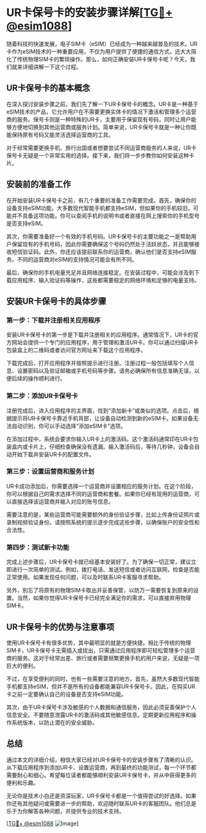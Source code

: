 # UR卡保号卡的安装步骤详解[[TG💪+ @esim1088](https://t.me/s/esim1088)]

随着科技的快速发展，电子SIM卡（eSIM）已经成为一种越来越普及的技术。UR卡作为eSIM技术的一种重要应用，不仅为用户提供了便捷的通信方式，还大大简化了传统物理SIM卡的繁琐操作。那么，如何正确安装UR卡保号卡呢？今天，我们就来详细讲解一下这个过程。

## UR卡保号卡的基本概念

在深入探讨安装步骤之前，我们先了解一下UR卡保号卡的概念。UR卡是一种基于eSIM技术的产品，它允许用户在不需要更换实体卡的情况下激活和管理多个运营商的服务。保号卡则是一种特殊的UR卡，主要用于保留现有号码，同时让用户能够方便地切换到其他运营商或服务计划。简单来说，UR卡保号卡就是一种让你既能保持原有号码又能灵活选择运营商的工具。

对于经常需要更换手机、旅行出国或者想要尝试不同运营商服务的人来说，UR卡保号卡无疑是一个非常实用的选择。接下来，我们将一步步教你如何安装这种卡片。

## 安装前的准备工作

在开始安装UR卡保号卡之前，有几个重要的准备工作需要完成。首先，确保你的设备支持eSIM功能。大多数现代智能手机都支持eSIM，但如果你的手机较旧，可能并不具备这项功能。你可以查阅手机的说明书或者直接在网上搜索你的手机型号是否支持eSIM。

其次，你需要准备好一个有效的手机号码。UR卡保号卡的主要功能之一是帮助用户保留现有的手机号码，因此你需要确保这个号码仍然处于活跃状态，并且能够接收短信验证码。此外，你还应该提前联系你的运营商，确认他们是否支持eSIM服务。不同的运营商对eSIM的支持情况可能会有所不同。

最后，确保你的手机电量充足并且网络连接稳定。在安装过程中，可能会涉及到下载应用程序、输入验证码等操作，这些都需要稳定的网络环境和足够的电量支持。

## 安装UR卡保号卡的具体步骤

### 第一步：下载并注册相关应用程序

安装UR卡保号卡的第一步是下载并注册相关的应用程序。通常情况下，UR卡的官方网站会提供一个专门的应用程序，用于管理和激活UR卡。你可以通过扫描UR卡包装盒上的二维码或者访问官方网址来下载这个应用程序。

下载完成后，打开应用程序并按照提示进行注册。注册过程一般包括填写个人信息、设置密码以及验证邮箱或手机号码等步骤。请务必确保所有信息准确无误，以便后续的操作顺利进行。

### 第二步：添加UR卡保号卡

注册完成后，进入应用程序的主界面，找到“添加新卡”或类似的选项。点击后，根据提示将UR卡保号卡靠近手机背部，让设备自动检测到新的eSIM卡。如果设备无法自动识别，你可以手动选择“添加eSIM卡”选项。

在添加过程中，系统会要求你输入UR卡上的激活码。这个激活码通常印在UR卡包装盒内或卡片上，仔细检查确保没有遗漏。输入激活码后，等待几秒钟，设备会自动开始下载并安装UR卡的配置文件。

### 第三步：设置运营商和服务计划

UR卡成功添加后，你需要选择一个运营商并设置相应的服务计划。在这个阶段，你可以根据自己的需求选择不同的运营商和套餐。如果你已经有现用的运营商，可以直接选择该运营商并输入对应的账号信息。

需要注意的是，某些运营商可能需要额外的身份验证步骤，比如上传身份证照片或录制视频验证身份。请按照系统的提示逐步完成这些步骤，以确保账户的安全性和合法性。

### 第四步：测试新卡功能

完成上述步骤后，UR卡保号卡就已经基本安装好了。为了确保一切正常，建议立即进行一次简单的测试。例如，拨打电话、发送短信或者访问互联网，检查是否能正常使用。如果发现任何问题，可以及时联系UR卡客服寻求帮助。

另外，别忘了将原有的物理SIM卡取出并妥善保管，以防万一需要恢复到原来的设置。当然，如果你觉得UR卡保号卡已经完全满足你的需求，可以直接弃用物理SIM卡。

## UR卡保号卡的优势与注意事项

使用UR卡保号卡有很多优势，其中最明显的就是方便快捷。相比于传统的物理SIM卡，UR卡保号卡无需插入或拔出，只需通过应用程序即可轻松管理多个运营商的服务。这对于经常出差、旅行或者需要频繁更换手机的用户来说，无疑是一项巨大的便利。

不过，在享受便利的同时，也有一些需要注意的地方。首先，虽然大多数现代智能手机都支持eSIM，但并不是所有的设备都能兼容UR卡保号卡。因此，在购买UR卡之前一定要确认自己的设备是否支持eSIM功能。

其次，由于UR卡保号卡涉及敏感的个人数据和通信服务，因此必须妥善保护个人信息安全。不要随意泄露UR卡的激活码或其他敏感信息，定期更新应用程序和操作系统版本，以防止潜在的安全威胁。

## 总结

通过本文的详细介绍，相信大家已经对UR卡保号卡的安装步骤有了清晰的认识。从下载应用程序到添加UR卡、设置运营商，再到最终的功能测试，每一个环节都需要耐心和细心。希望每位读者都能够顺利安装UR卡保号卡，并从中获得更多的便利和乐趣。

无论你是技术小白还是资深玩家，UR卡保号卡都是一个值得尝试的好选择。如果你还有其他疑问或需要进一步的帮助，欢迎随时联系UR卡的客服团队。他们总是乐于为你解答各种问题，并提供专业的技术支持。

[[TG💪+ @esim1088](https://t.me/s/esim1088) ![Image](https://i.postimg.cc/4NQfJmqS/Snipaste-2025-05-13-00-14-12.png)]